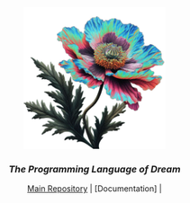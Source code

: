 <div align="center">
    <picture>
     <img alt="The Morpheus Language Programming" src="https://github.com/morpheus-language/.github/blob/098602f54778e9911666850c76679faf59e4cf77/images/pavot_chromatique.png" width="50%">
    </picture>
    <h3>
     <em>The Programming Language of Dream</em> 
    </h3>

[Main Repository][Morpheus] | [Documentation] |

</div>

[Morpheus]: https://github.com/morpheus-language/morpheus
